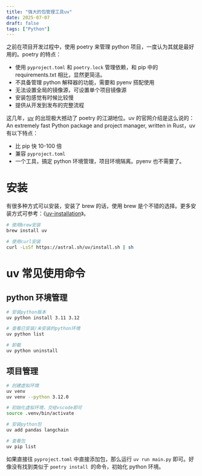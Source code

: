 ```yaml
---
title: "强大的包管理工具uv"
date: 2025-07-07
draft: false
tags: ["Python"]
---
```


之前在项目开发过程中，使用 poetry 来管理 python 项目，一度认为其就是最好用的。poetry 的特点：
- 使用 `pyproject.toml` 和 `poetry.lock` 管理依赖，和 pip 中的 requirements.txt 相比，显然更简洁。
- 不具备管理 python 解释器的功能，需要和 pyenv 搭配使用
- 无法设置全局的镜像源，可设置单个项目镜像源
- 安装包感觉有时候比较慢
- 提供从开发到发布的完整流程

这几年，[uv](https://docs.astral.sh/uv/) 的出现极大撼动了 poetry 的江湖地位。uv 的官网介绍是这么说的：An extremely fast Python package and project manager, written in Rust，uv 有以下特点：
- 比 pip 快 10-100 倍
- 兼容 `pyproject.toml`
- 一个工具，搞定 python 环境管理，项目环境隔离。pyenv 也不需要了。

# 安装
有很多种方式可以安装，安装了 brew 的话，使用 brew 是个不错的选择。更多安装方式可参考：《[uv-installation](https://docs.astral.sh/uv/getting-started/installation/)》。

```bash
# 使用brew安装
brew install uv

# 使用curl安装
curl -LsSf https://astral.sh/uv/install.sh | sh
```

# uv 常见使用命令

## python 环境管理

```bash
# 安装python版本
uv python install 3.11 3.12

# 查看已安装/未安装的python环境
uv python list

# 卸载
uv python uninstall 
```

## 项目管理
```bash
# 创建虚拟环境
uv venv
uv venv --python 3.12.0

# 初始化虚拟环境，交给vscode即可
source .venv/bin/activate

# 安装python包
uv add pandas langchain

# 查看包
uv pip list
```

如果直接往 `pyproject.toml` 中直接添加包，那么运行 `uv run main.py` 即可。好像没有找到类似于 `poetry install `的命令，初始化 python 环境。
